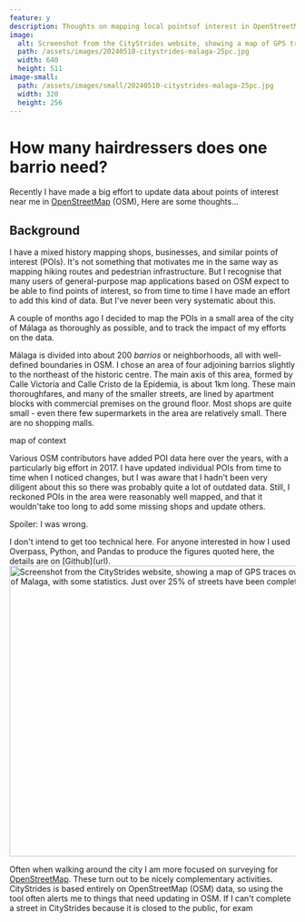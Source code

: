 ```yaml
---
feature: y
description: Thoughts on mapping local pointsof interest in OpenStreetMap.
image:
  alt: Screenshot from the CityStrides website, showing a map of GPS traces overlaid over the city of Malaga, with some statistics. Just over 25% of streets have been completed.
  path: /assets/images/20240510-citystrides-malaga-25pc.jpg
  width: 640
  height: 511
image-small:
  path: /assets/images/small/20240510-citystrides-malaga-25pc.jpg
  width: 320
  height: 256
---
```

# How many hairdressers does one barrio need? 

Recently I have made a big effort to update data about points of interest near me in [OpenStreetMap](https://www.openstreetmap.org/welcome) (OSM), Here are some thoughts...

## Background

I have a mixed history mapping shops, businesses, and similar points of interest (POIs). It's not something that motivates me in the same way as mapping hiking routes and pedestrian infrastructure. But I recognise that many users of general-purpose map applications based on OSM expect to be able to find points of interest, so from time to time I have made an effort to add this kind of data. But I've never been very systematic about this.

A couple of months ago I decided to map the POIs in a small area of the city of Málaga as thoroughly as possible, and to track the impact of my efforts on the data. 

Málaga is divided into about 200 *barrios* or neighborhoods, all with well-defined boundaries in OSM. I chose an area of four adjoining barrios slightly to the northeast of the historic centre. The main axis of this area, formed by Calle Victoria and Calle Cristo de la Epidemia, is about 1km long. These main thoroughfares, and many of the smaller streets, are lined by apartment blocks with commercial premises on the ground floor. Most shops are quite small - even there few supermarkets in the area are relatively small. There are no shopping malls. 

map of context

Various OSM contributors have added POI data here over the years, with a particularly big effort in 2017. I have updated individual POIs from time to time when I noticed changes, but I was aware that I hadn't been very diligent about this so there was probably quite a lot of outdated data. Still, I reckoned POIs in the area were reasonably well mapped, and that it wouldn'take too long to add some missing shops and update others. 

Spoiler: I was wrong.

<aside>I don't intend to get too technical here. For anyone interested in how I used Overpass, Python, and Pandas to produce the figures quoted here, the details are on [Github](url).</aside>

<img alt="Screenshot from the CityStrides website, showing a map of GPS traces overlaid over the city of Malaga, with some statistics. Just over 25% of streets have been completed." src="/assets/images/20240510-citystrides-malaga-25pc.jpg" width="640" height="511">



Often when walking around the city I am more focused on surveying for [OpenStreetMap](https://www.openstreetmap.org/welcome). These turn out to be nicely complementary activities. CityStrides is based entirely on OpenStreetMap (OSM) data, so using the tool often alerts me to things that need updating in OSM. If I can't complete a street in CityStrides because it is closed to the public, for exam

